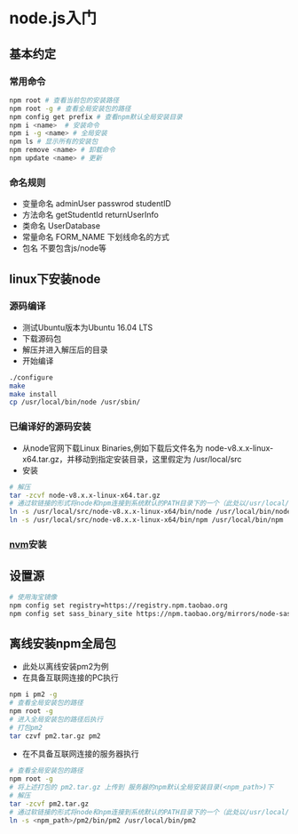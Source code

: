 # node.js入门

## 基本约定

### 常用命令
```bash
npm root # 查看当前包的安装路径
npm root -g # 查看全局安装包的路径
npm config get prefix # 查看npm默认全局安装目录
npm i <name>  # 安装命令
npm i -g <name> # 全局安装
npm ls # 显示所有的安装包
npm remove <name> # 卸载命令
npm update <name> # 更新
```

### 命名规则
+ 变量命名 adminUser passwrod studentID
+ 方法命名 getStudentId returnUserInfo
+ 类命名 UserDatabase
+ 常量命名 FORM_NAME 下划线命名的方式
+ 包名 不要包含js/node等

## linux下安装node

### 源码编译
+ 测试Ubuntu版本为Ubuntu 16.04 LTS
+ 下载源码包
+ 解压并进入解压后的目录
+ 开始编译
```bash
./configure
make
make install
cp /usr/local/bin/node /usr/sbin/
```

### 已编译好的源码安装
+ 从node官网下载Linux Binaries,例如下载后文件名为 node-v8.x.x-linux-x64.tar.gz，并移动到指定安装目录，这里假定为 /usr/local/src
+ 安装
```bash
# 解压
tar -zcvf node-v8.x.x-linux-x64.tar.gz
# 通过软链接的形式将node和npm连接到系统默认的PATH目录下的一个（此处以/usr/local/bin为例）
ln -s /usr/local/src/node-v8.x.x-linux-x64/bin/node /usr/local/bin/node
ln -s /usr/local/src/node-v8.x.x-linux-x64/bin/npm /usr/local/bin/npm
```

### [nvm](https://github.com/creationix/nvm)安装

## 设置源
```bash
# 使用淘宝镜像
npm config set registry=https://registry.npm.taobao.org
npm config set sass_binary_site https://npm.taobao.org/mirrors/node-sass
```

## 离线安装npm全局包
+ 此处以离线安装pm2为例
+ 在具备互联网连接的PC执行
```bash
npm i pm2 -g
# 查看全局安装包的路径
npm root -g
# 进入全局安装包的路径后执行
# 打包pm2
tar czvf pm2.tar.gz pm2
```
+ 在不具备互联网连接的服务器执行
```bash
# 查看全局安装包的路径
npm root -g
# 将上述打包的 pm2.tar.gz 上传到 服务器的npm默认全局安装目录(<npm_path>)下
# 解压
tar -zcvf pm2.tar.gz
# 通过软链接的形式将node和npm连接到系统默认的PATH目录下的一个（此处以/usr/local/bin为例）
ln -s <npm_path>/pm2/bin/pm2 /usr/local/bin/pm2
```
